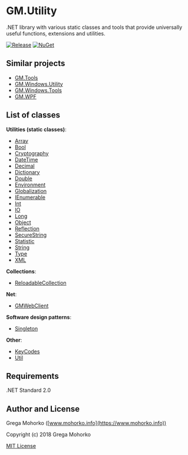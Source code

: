 # GM.Utility
.NET library with various static classes and tools that provide universally useful functions, extensions and utilities.

[![Release](https://img.shields.io/github/release/GregaMohorko/GM.Utility.svg?style=flat-square)](https://github.com/GregaMohorko/GM.Utility/releases/latest)
[![NuGet](https://img.shields.io/nuget/v/GM.Utility.svg?style=flat-square)](https://www.nuget.org/packages/GM.Utility)

## Similar projects
- [GM.Tools](https://github.com/GregaMohorko/GM.Tools)
- [GM.Windows.Utility](https://github.com/GregaMohorko/GM.Windows.Utility)
- [GM.Windows.Tools](https://github.com/GregaMohorko/GM.Windows.Tools)
- [GM.WPF](https://github.com/GregaMohorko/GM.WPF)

## List of classes

**Utilities (static classes)**:
- [Array](src/GM.Utility/GM.Utility/ArrayUtility.cs)
- [Bool](src/GM.Utility/GM.Utility/BoolUtility.cs)
- [Cryptography](src/GM.Utility/GM.Utility/CryptographyUtility.cs)
- [DateTime](src/GM.Utility/GM.Utility/DateTimeUtility.cs)
- [Decimal](src/GM.Utility/GM.Utility/DecimalUtility.cs)
- [Dictionary](src/GM.Utility/GM.Utility/DictionaryUtility.cs)
- [Double](src/GM.Utility/GM.Utility/DoubleUtility.cs)
- [Environment](src/GM.Utility/GM.Utility/EnvironmentUtility.cs)
- [Globalization](src/GM.Utility/GM.Utility/GlobalizationUtility.cs)
- [IEnumerable](src/GM.Utility/GM.Utility/IEnumerableUtility.cs)
- [Int](src/GM.Utility/GM.Utility/IntUtility.cs)
- [IO](src/GM.Utility/GM.Utility/IOUtility.cs)
- [Long](src/GM.Utility/GM.Utility/LongUtility.cs)
- [Object](src/GM.Utility/GM.Utility/ObjectUtility.cs)
- [Reflection](src/GM.Utility/GM.Utility/ReflectionUtility.cs)
- [SecureString](src/GM.Utility/GM.Utility/SecureStringUtility.cs)
- [Statistic](src/GM.Utility/GM.Utility/StatisticUtility.cs)
- [String](src/GM.Utility/GM.Utility/StringUtility.cs)
- [Type](src/GM.Utility/GM.Utility/TypeUtility.cs)
- [XML](src/GM.Utility/GM.Utility/XMLUtility.cs)

**Collections**:
- [ReloadableCollection](src/GM.Utility/GM.Utility/Collections/ReloadableCollection.cs)

**Net**:
- [GMWebClient](src/GM.Utility/GM.Utility/Net/GMWebClient.cs)

**Software design patterns**:
- [Singleton](src/GM.Utility/GM.Utility/Singleton.cs)

**Other**:
- [KeyCodes](src/GM.Utility/GM.Utility/KeyCodes.cs)
- [Util](src/GM.Utility/GM.Utility/Util.cs)

## Requirements
.NET Standard 2.0

## Author and License
Grega Mohorko ([www.mohorko.info](https://www.mohorko.info))

Copyright (c) 2018 Grega Mohorko

[MIT License](./LICENSE)
